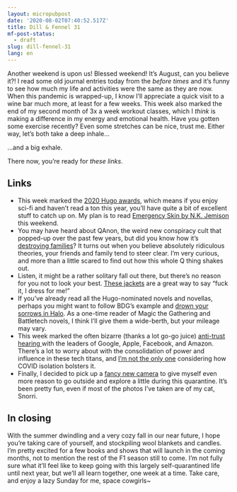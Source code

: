 ```yaml
---
layout: micropubpost
date: '2020-08-02T07:40:52.517Z'
title: Dill & Fennel 31
mf-post-status:
  - draft
slug: dill-fennel-31
lang: en
---
```


Another weekend is upon us! Blessed weekend! It’s August, can you believe it?! I read some old journal entries today from the *before times* and it’s funny to see how much my life and activities were the same as they are now. When this pandemic is wrapped-up, I know I’ll appreciate a quick visit to a wine bar much more, at least for a few weeks. This week also marked the end of my second month of 3x a week workout classes, which I *think* is making a difference in my energy and emotional health. Have you gotten some exercise recently? Even some stretches can be nice, trust me. Either way, let’s both take a deep inhale...

...and a big exhale.

There now, you’re ready for *these links*.

## Links

* This week marked the [2020 Hugo awards](http://www.thehugoawards.org/hugo-history/2020-hugo-awards/), which means if you enjoy sci-fi and haven’t read a ton this year, you’ll have quite a bit of excellent stuff to catch up on. My plan is to read [Emergency Skin by N.K. Jemison](https://www.amazon.com/Emergency-Skin-Forward-collection-Jemisin-ebook/dp/B07VFMFPP4) this weekend.
* You may have heard about QAnon, the weird new conspiracy cult that popped-up over the past few years, but did you know how it’s [destroying families](https://melmagazine.com/en-us/story/qanon-conspiracy-cult-losing-family)? It turns out when you believe absolutely ridiculous theories, your friends and family tend to steer clear. I’m very curious, and more than a little scared to find out how this whole Q thing shakes out.
* Listen, it might be a rather solitary fall out there, but there’s no reason for you not to look your best. [These jackets](https://tienda.baumm.com/us/camperas/) are a great way to say “fuck it, I dress for me!”
* If you’ve already read all the Hugo-nominated novels and novellas, perhaps you might want to follow BDG’s example and [drown your sorrows in Halo](https://www.youtube.com/watch?v=WEWEdIcx1DI&feature=youtu.be&t=1381). As a one-time reader of Magic the Gathering and Battletech novels, I think I’ll give them a wide-berth, but your mileage may vary.
* This week marked the often bizarre (thanks a lot go-go juice) [anti-trust hearing ](https://www.theverge.com/interface/2020/7/30/21346575/tech-antitrust-hearing-recap-bezos-zuckerberg-cook-pichai)with the leaders of Google, Apple, Facebook, and Amazon. There’s a lot to worry about with the consolidation of power and influence in these tech titans, and [I’m not the only one](https://www.offscreenmag.com/blog/issue-23-editors-note) considering how COVID isolation bolsters it.
* Finally, I decided to pick up a [fancy new camera](https://www.dpreview.com/reviews/ricoh-gr-iii) to give myself even more reason to go outside and explore a little during this quarantine. It’s been pretty fun, even if most of the photos I’ve taken are of my cat, Snorri.

## In closing

With the summer dwindling and a very cozy fall in our near future, I hope you’re taking care of yourself, and stockpiling wool blankets and candles. I’m pretty excited for a few books and shows that will launch in the coming months, not to mention the rest of the F1 season still to come. I’m not fully sure what it’ll feel like to keep going with this largely self-quarantined life until next year, but we’ll all learn together, one week at a time. Take care, and enjoy a lazy Sunday for me, space cowgirls~
